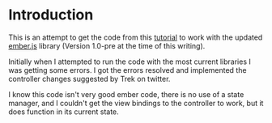 Introduction
============

This is an attempt to get the code from this [tutorial](http://return-true.com/2012/05/getting-started-with-emberjs) to work with the 
updated [ember.js](http://emberjs.com) library (Version 1.0-pre at the time of this writing).

Initially when I attempted to run the code with the most current libraries I was getting some errors.  I
got the errors resolved and implemented the controller changes suggested by Trek on twitter.

I know this code isn't very good ember code, there is no use of a state manager, and I couldn't get the view
bindings to the controller to work, but it does function in its current state.